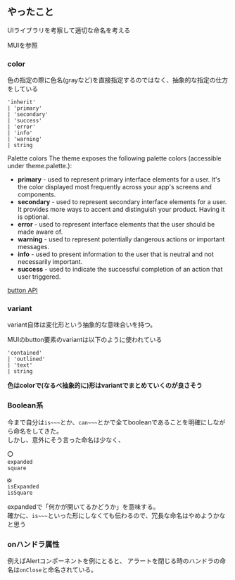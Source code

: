 ## やったこと
UIライブラリを考察して適切な命名を考える

MUIを参照

### color
色の指定の際に色名(grayなど)を直接指定するのではなく、抽象的な指定の仕方をしている

```
'inherit'
| 'primary'
| 'secondary'
| 'success'
| 'error'
| 'info'
| 'warning'
| string
```

Palette colors
The theme exposes the following palette colors (accessible under theme.palette.):

- **primary** - used to represent primary interface elements for a user. It's the color displayed most frequently across your app's screens and components.
- **secondary** - used to represent secondary interface elements for a user. It provides more ways to accent and distinguish your product. Having it is optional.
- **error** - used to represent interface elements that the user should be made aware of.
- **warning** - used to represent potentially dangerous actions or important messages.
- **info** - used to present information to the user that is neutral and not necessarily important.
- **success** - used to indicate the successful completion of an action that user triggered.

[button API](https://mui.com/api/button/)  


### variant
variant自体は変化形という抽象的な意味合いを持つ。  

MUIのbutton要素のvariantは以下のように使われている

```
'contained'
| 'outlined'
| 'text'
| string
```

**色はcolorで(なるべ抽象的に)形はvariantでまとめていくのが良さそう**  

### Boolean系
今まで自分は`is~~~`とか、`can~~~`とかで全てbooleanであることを明確にしながら命名をしてきた。  
しかし、意外にそう言った命名は少なく、

```
⭕️
expanded
square

❎
isExpanded
isSquare
```

expandedで「何かが開いてるかどうか」を意味する。  
確かに、`is~~~`といった形にしなくても伝わるので、冗長な命名はやめようかなと思う  

### onハンドラ属性

例えばAlertコンポーネントを例にとると、
アラートを閉じる時のハンドラの命名は`onClose`と命名されている。  







